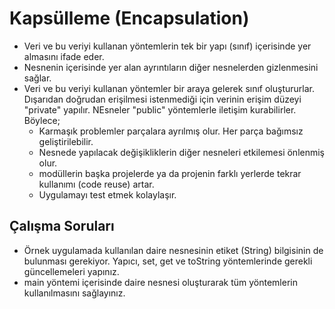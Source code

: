 
# Kapsülleme (Encapsulation)

* Veri ve bu veriyi kullanan yöntemlerin tek bir yapı (sınıf) içerisinde yer almasını ifade eder. 
* Nesnenin içerisinde yer alan ayrıntıların diğer nesnelerden gizlenmesini sağlar.
* Veri ve bu veriyi kullanan yöntemler bir araya gelerek sınıf oluştururlar. Dışarıdan doğrudan erişilmesi istenmediği için verinin erişim düzeyi "private" yapılır. NEsneler "public" yöntemlerle iletişim kurabilirler. Böylece;
  * Karmaşık problemler parçalara ayrılmış olur. Her parça bağımsız geliştirilebilir. 
  * Nesnede yapılacak değişikliklerin diğer nesneleri etkilemesi önlenmiş olur.
  * modüllerin başka projelerde ya da projenin farklı yerlerde tekrar kullanımı (code reuse) artar.
  * Uygulamayı test etmek kolaylaşır.

## Çalışma Soruları

* Örnek uygulamada kullanılan daire nesnesinin etiket (String) bilgisinin de bulunması gerekiyor. Yapıcı, set, get ve toString yöntemlerinde gerekli güncellemeleri yapınız.
* main yöntemi içerisinde daire nesnesi oluşturarak tüm yöntemlerin kullanılmasını sağlayınız.
